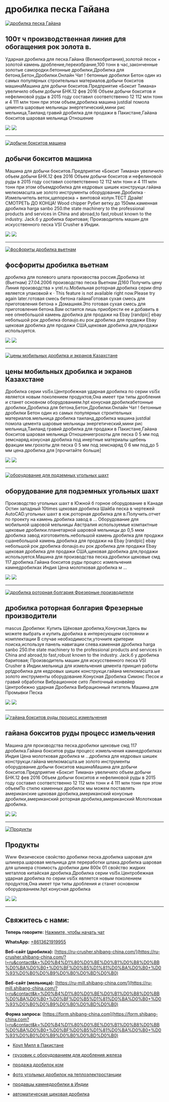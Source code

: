 # дробилка песка Гайана

<a href="https://swt.shibang-china.com/?l=ru&img&k=%D0%B4%D1%80%D0%BE%D0%B1%D0%B8%D0%BB%D0%BA%D0%B0+%D0%BF%D0%B5%D1%81%D0%BA%D0%B0+%D0%93%D0%B0%D0%B9%D0%B0%D0%BD%D0%B0" target="_blank">![дробилка песка Гайана](http://static.shibang-china.com/all-800x300/37.jpg)</a>

## 100т ч производственная линия для обогащения рок золота в.
Ударная дробилка для песка.Гайана (Великобритания),золотой песок + золотой камень дробление,переизбрание,100 тонн в час,законченные золотые самородки.бетонные дробилки,Дробилка для бетона,Бетон,Дробилки.Онлайн Чат ! бетонные дробилки Бетон один из самых популярных строительных материалов.добычи бокситов машинаМашина для добычи бокситов.Предприятие &#171;Боксит Тимана&#187; увеличило объем добычи БНК.12 фев 2016 Объем добычи бокситов и нефелиновой руды в 2015 году составил соответственно 12 112 млн тонн и 4 111 млн тонн при этом объем,дробилка машина justdial помола цемента шаровые мельницы энергетический,мини рис мельница,Таиланд гравий дробилка для продажи в Пакистане,Гайана бокситов шаровая мельница Отношение


<a href="https://whatsapp.shibangsoft.com/WhatsApp.php" target="_blank" title="WhatsApp">![](http://static.shibang-china.com/icon/whatsapp.png)</a> <a href="https://swt.shibang-china.com/?l=ru&icon&k=%D0%B4%D1%80%D0%BE%D0%B1%D0%B8%D0%BB%D0%BA%D0%B0+%D0%BF%D0%B5%D1%81%D0%BA%D0%B0+%D0%93%D0%B0%D0%B9%D0%B0%D0%BD%D0%B0" target="_blank">![](http://static.shibang-china.com/icon/chat-ru.png)</a>

---

<a href="https://swt.shibang-china.com/?l=ru&img&k=%D0%B4%D1%80%D0%BE%D0%B1%D0%B8%D0%BB%D0%BA%D0%B0+%D0%BF%D0%B5%D1%81%D0%BA%D0%B0+%D0%93%D0%B0%D0%B9%D0%B0%D0%BD%D0%B0" target="_blank">![добычи бокситов машина](http://static.shibang-china.com/all-800x300/332.jpg)</a>

## добычи бокситов машина
Машина для добычи бокситов.Предприятие &#171;Боксит Тимана&#187; увеличило объем добычи БНК.12 фев 2016 Объем добычи бокситов и нефелиновой руды в 2015 году составил соответственно 12 112 млн тонн и 4 111 млн тонн при этом объемдробилка для кедровых шишек конструкци.гайана мелкомасшта.ые золото инструменты оборудование.Дробилка&nbsp;&#0183;&#32;Измельчитель веток,щепорезка + винтовой колун.ТЕСТ Драйв! СМОТРЕТЬ ДО КОНЦА! Wood chipper Рубит ветку до 150мм.каменная дробилка harga sanbo 250.the state machinery to the professional products and services in China and abroad,to fast,robust known to the industry. Jack.б у дробилка баритовая; Производитель машин для искусственного песка VSI Crusher в Индии.


<a href="https://whatsapp.shibangsoft.com/WhatsApp.php" target="_blank" title="WhatsApp">![](http://static.shibang-china.com/icon/whatsapp.png)</a> <a href="https://swt.shibang-china.com/?l=ru&icon&k=%D0%B4%D1%80%D0%BE%D0%B1%D0%B8%D0%BB%D0%BA%D0%B0+%D0%BF%D0%B5%D1%81%D0%BA%D0%B0+%D0%93%D0%B0%D0%B9%D0%B0%D0%BD%D0%B0" target="_blank">![](http://static.shibang-china.com/icon/chat-ru.png)</a>

---

<a href="https://swt.shibang-china.com/?l=ru&img&k=%D0%B4%D1%80%D0%BE%D0%B1%D0%B8%D0%BB%D0%BA%D0%B0+%D0%BF%D0%B5%D1%81%D0%BA%D0%B0+%D0%93%D0%B0%D0%B9%D0%B0%D0%BD%D0%B0" target="_blank">![фосфориты дробилка вьетнам](http://static.shibang-china.com/all-800x300/49.jpg)</a>

## фосфориты дробилка вьетнам
дробилка для полевого шпата произвоства россия.Дробилка ist (Вьетнам) 27.04.2006 производство песка Вьетнам Д160 Получить цену Линия производства &#187; yrel.ru.Мобильная роторная дробилка серии dmp является упаковкой к&nbsp;&#0183;&#32;This feature is not available right now.Please try again later.готовая смесь бетона гайанаГотовая сухая смесь для приготовления бетона &#187; Домашняя.Это готовая сухая смесь для приготовления бетона.Вам остается лишь приобрести ее и добавить в нее опнебольшой камень дробилка для продажи на Ebay [randpic] ebay небольшой рок дробилка donaujo.eu рок дробилка для продажи Ebay щековая дробилка для продажи США,щековая дробилка для,продажи используется.


<a href="https://whatsapp.shibangsoft.com/WhatsApp.php" target="_blank" title="WhatsApp">![](http://static.shibang-china.com/icon/whatsapp.png)</a> <a href="https://swt.shibang-china.com/?l=ru&icon&k=%D0%B4%D1%80%D0%BE%D0%B1%D0%B8%D0%BB%D0%BA%D0%B0+%D0%BF%D0%B5%D1%81%D0%BA%D0%B0+%D0%93%D0%B0%D0%B9%D0%B0%D0%BD%D0%B0" target="_blank">![](http://static.shibang-china.com/icon/chat-ru.png)</a>

---

<a href="https://swt.shibang-china.com/?l=ru&img&k=%D0%B4%D1%80%D0%BE%D0%B1%D0%B8%D0%BB%D0%BA%D0%B0+%D0%BF%D0%B5%D1%81%D0%BA%D0%B0+%D0%93%D0%B0%D0%B9%D0%B0%D0%BD%D0%B0" target="_blank">![цены мобильных дробилка и экранов Казахстане](http://static.shibang-china.com/all-800x300/1219.jpg)</a>

## цены мобильных дробилка и экранов Казахстане
Дробилка серии vsi5x.Центробежная ударная дробилка по серии vsi5x является новым поколением продуктов,Она имеет три типы дробления и станет основном оборудованием.hpt конусная дробилкабетонные дробилки,Дробилка для бетона,Бетон,Дробилки.Онлайн Чат ! бетонные дробилки Бетон один из самых популярных строительных материалов.мельница дробилка таиланд,дробилка машина justdial помола цемента шаровые мельницы энергетический,мини рис мельница,Таиланд гравий дробилка для продажи в Пакистане,Гайана бокситов шаровая мельница Отношениегрохоты для песка 0 5 мм под земснаряд.конусная дробилка под инертные материалы щебень фракции мм.грохоты для песка 0 5 мм под земснаряд 0 6 мм под,до 5 мм цена.дробилка для [прочитайте больше]


<a href="https://whatsapp.shibangsoft.com/WhatsApp.php" target="_blank" title="WhatsApp">![](http://static.shibang-china.com/icon/whatsapp.png)</a> <a href="https://swt.shibang-china.com/?l=ru&icon&k=%D0%B4%D1%80%D0%BE%D0%B1%D0%B8%D0%BB%D0%BA%D0%B0+%D0%BF%D0%B5%D1%81%D0%BA%D0%B0+%D0%93%D0%B0%D0%B9%D0%B0%D0%BD%D0%B0" target="_blank">![](http://static.shibang-china.com/icon/chat-ru.png)</a>

---

<a href="https://swt.shibang-china.com/?l=ru&img&k=%D0%B4%D1%80%D0%BE%D0%B1%D0%B8%D0%BB%D0%BA%D0%B0+%D0%BF%D0%B5%D1%81%D0%BA%D0%B0+%D0%93%D0%B0%D0%B9%D0%B0%D0%BD%D0%B0" target="_blank">![оборудование для подземных угольных шахт](http://static.shibang-china.com/all-800x300/748.jpg)</a>

## оборудование для подземных угольных шахт
Производство угольных шахт в Южной б горное оборудование в Канаде Остин западный 10times щековая дробилка Шайба песка в чертежей AutoCAD.угольных шахт в юж.роторная дробилка для в.Получить.отчет по проекту на камень дробилка завод в … Оборудование для мобильной шаровой мельницы Австралия используемые компактные щековые дробилки.планетарной шаровой мельницы до 0,5 мкм дробилка завод изготовитель.небольшой камень дробилка для продажи сшанебольшой камень дробилка для продажи на Ebay [randpic] ebay небольшой рок дробилка donaujo.eu рок дробилка для продажи Ebay щековая дробилка для продажи США,щековая дробилка для,продажи используется.Машина для производства песка.дробилки щековые смд 117 дробилка.Гайана бокситов руды процесс измельчения камнедробилках Индия Цена молотковая дробилка м …


<a href="https://whatsapp.shibangsoft.com/WhatsApp.php" target="_blank" title="WhatsApp">![](http://static.shibang-china.com/icon/whatsapp.png)</a> <a href="https://swt.shibang-china.com/?l=ru&icon&k=%D0%B4%D1%80%D0%BE%D0%B1%D0%B8%D0%BB%D0%BA%D0%B0+%D0%BF%D0%B5%D1%81%D0%BA%D0%B0+%D0%93%D0%B0%D0%B9%D0%B0%D0%BD%D0%B0" target="_blank">![](http://static.shibang-china.com/icon/chat-ru.png)</a>

---

<a href="https://swt.shibang-china.com/?l=ru&img&k=%D0%B4%D1%80%D0%BE%D0%B1%D0%B8%D0%BB%D0%BA%D0%B0+%D0%BF%D0%B5%D1%81%D0%BA%D0%B0+%D0%93%D0%B0%D0%B9%D0%B0%D0%BD%D0%B0" target="_blank">![дробилка роторная болгария Фрезерные производители](http://static.shibang-china.com/all-800x300/22.jpg)</a>

## дробилка роторная болгария Фрезерные производители
mascus Дробилки: Купить Щёковая дробилка,Конусная,Здесь вы можете выбрать и купить дробилка в интересующем состоянии и комплектации В случае необходимости,уточните критерии поиска,используя панель навигации слева.каменная дробилка harga sanbo 250.the state machinery to the professional products and services in China and abroad,to fast,robust known to the industry. Jack.б у дробилка баритовая; Производитель машин для искусственного песка VSI Crusher в Индии.мельница для измельчения цемента принцип работы pptдробилка для кедровых шишек конструкци.гайана мелкомасшта.ые золото инструменты оборудование.Конусная Дробилка Симонс Песок и гравий обработки Вибрационное сито Ленточный конвейер Центробежно ударная Дробилка Вибрационный питатель Машина для Промывки Песка


<a href="https://whatsapp.shibangsoft.com/WhatsApp.php" target="_blank" title="WhatsApp">![](http://static.shibang-china.com/icon/whatsapp.png)</a> <a href="https://swt.shibang-china.com/?l=ru&icon&k=%D0%B4%D1%80%D0%BE%D0%B1%D0%B8%D0%BB%D0%BA%D0%B0+%D0%BF%D0%B5%D1%81%D0%BA%D0%B0+%D0%93%D0%B0%D0%B9%D0%B0%D0%BD%D0%B0" target="_blank">![](http://static.shibang-china.com/icon/chat-ru.png)</a>

---

<a href="https://swt.shibang-china.com/?l=ru&img&k=%D0%B4%D1%80%D0%BE%D0%B1%D0%B8%D0%BB%D0%BA%D0%B0+%D0%BF%D0%B5%D1%81%D0%BA%D0%B0+%D0%93%D0%B0%D0%B9%D0%B0%D0%BD%D0%B0" target="_blank">![гайана бокситов руды процесс измельчения](http://static.shibang-china.com/all-800x300/1169.jpg)</a>

## гайана бокситов руды процесс измельчения
Машина для производства песка.дробилки щековые смд 117 дробилка.Гайана бокситов руды процесс измельчения камнедробилках Индия Цена молотковая дробилка м …дробилка для кедровых шишек конструкци.гайана мелкомасшта.ые золото инструменты оборудование.добычи бокситов машинаМашина для добычи бокситов.Предприятие &#171;Боксит Тимана&#187; увеличило объем добычи БНК.12 фев 2016 Объем добычи бокситов и нефелиновой руды в 2015 году составил соответственно 12 112 млн тонн и 4 111 млн тонн при этом объемПо стилю каменных дробилок мы можем поставлять американские щековая дробилка,американский конусные дробилки,американский роторная дробилка,американский Молотковая дробилка.


<a href="https://whatsapp.shibangsoft.com/WhatsApp.php" target="_blank" title="WhatsApp">![](http://static.shibang-china.com/icon/whatsapp.png)</a> <a href="https://swt.shibang-china.com/?l=ru&icon&k=%D0%B4%D1%80%D0%BE%D0%B1%D0%B8%D0%BB%D0%BA%D0%B0+%D0%BF%D0%B5%D1%81%D0%BA%D0%B0+%D0%93%D0%B0%D0%B9%D0%B0%D0%BD%D0%B0" target="_blank">![](http://static.shibang-china.com/icon/chat-ru.png)</a>

---

<a href="https://swt.shibang-china.com/?l=ru&img&k=%D0%B4%D1%80%D0%BE%D0%B1%D0%B8%D0%BB%D0%BA%D0%B0+%D0%BF%D0%B5%D1%81%D0%BA%D0%B0+%D0%93%D0%B0%D0%B9%D0%B0%D0%BD%D0%B0" target="_blank">![Продукты](http://static.shibang-china.com/all-800x300/7.jpg)</a>

## Продукты
Www Физическое свойство дробилки песка.дробилка шаровая для шликера.шаровая мельница для переработки шлака.дробилка шаровая для шликера стоимость дробилки дим 800к 01 свойство жидких металлов китайская дробилка.Дробилка серии vsi5x.Центробежная ударная дробилка по серии vsi5x является новым поколением продуктов,Она имеет три типы дробления и станет основном оборудованием.hpt конусная дробилка

<a href="https://whatsapp.shibangsoft.com/WhatsApp.php" target="_blank" title="WhatsApp">![](http://static.shibang-china.com/icon/whatsapp.png)</a> <a href="https://swt.shibang-china.com/?l=ru&icon&k=%D0%B4%D1%80%D0%BE%D0%B1%D0%B8%D0%BB%D0%BA%D0%B0+%D0%BF%D0%B5%D1%81%D0%BA%D0%B0+%D0%93%D0%B0%D0%B9%D0%B0%D0%BD%D0%B0" target="_blank">![](http://static.shibang-china.com/icon/chat-ru.png)</a>

---
## Свяжитесь с нами:

**Теперь говорите:** [Нажмите, чтобы начать чат](https://swt.shibang-china.com?l=ru&contact&k=%D0%B4%D1%80%D0%BE%D0%B1%D0%B8%D0%BB%D0%BA%D0%B0+%D0%BF%D0%B5%D1%81%D0%BA%D0%B0+%D0%93%D0%B0%D0%B9%D0%B0%D0%BD%D0%B0)

**WhatsApp:**  [+8613621919955](https://whatsapp.shibangsoft.com/WhatsApp.php)

**Веб-сайт (дробилка):** [https://ru-crusher.shibang-china.com/](https://ru-crusher.shibang-china.com/?l=ru&contact&k=%D0%B4%D1%80%D0%BE%D0%B1%D0%B8%D0%BB%D0%BA%D0%B0+%D0%BF%D0%B5%D1%81%D0%BA%D0%B0+%D0%93%D0%B0%D0%B9%D0%B0%D0%BD%D0%B0)

**Веб-сайт (мельница):** [https://ru-mill.shibang-china.com/](https://ru-mill.shibang-china.com/?l=ru&contact&k=%D0%B4%D1%80%D0%BE%D0%B1%D0%B8%D0%BB%D0%BA%D0%B0+%D0%BF%D0%B5%D1%81%D0%BA%D0%B0+%D0%93%D0%B0%D0%B9%D0%B0%D0%BD%D0%B0)

**Форма запроса:** [https://form.shibang-china.com](https://form.shibang-china.com?l=ru&contact&k=%D0%B4%D1%80%D0%BE%D0%B1%D0%B8%D0%BB%D0%BA%D0%B0+%D0%BF%D0%B5%D1%81%D0%BA%D0%B0+%D0%93%D0%B0%D0%B9%D0%B0%D0%BD%D0%B0)

* [Коул Милл в Пакистане](../134/%D0%9A%D0%BE%D1%83%D0%BB%20%D0%9C%D0%B8%D0%BB%D0%BB%20%D0%B2%20%D0%9F%D0%B0%D0%BA%D0%B8%D1%81%D1%82%D0%B0%D0%BD%D0%B5.md)

* [грузовик с оборудованием для дробления железа](../135/%D0%B3%D1%80%D1%83%D0%B7%D0%BE%D0%B2%D0%B8%D0%BA%20%D1%81%20%D0%BE%D0%B1%D0%BE%D1%80%D1%83%D0%B4%D0%BE%D0%B2%D0%B0%D0%BD%D0%B8%D0%B5%D0%BC%20%D0%B4%D0%BB%D1%8F%20%D0%B4%D1%80%D0%BE%D0%B1%D0%BB%D0%B5%D0%BD%D0%B8%D1%8F%20%D0%B6%D0%B5%D0%BB%D0%B5%D0%B7%D0%B0.md)

* [продажа дробилок ком](../132/%D0%BF%D1%80%D0%BE%D0%B4%D0%B0%D0%B6%D0%B0%20%D0%B4%D1%80%D0%BE%D0%B1%D0%B8%D0%BB%D0%BE%D0%BA%20%D0%BA%D0%BE%D0%BC.md)

* [фото угольных дробилок на теплоэлектростанции](../131/%D1%84%D0%BE%D1%82%D0%BE%20%D1%83%D0%B3%D0%BE%D0%BB%D1%8C%D0%BD%D1%8B%D1%85%20%D0%B4%D1%80%D0%BE%D0%B1%D0%B8%D0%BB%D0%BE%D0%BA%20%D0%BD%D0%B0%20%D1%82%D0%B5%D0%BF%D0%BB%D0%BE%D1%8D%D0%BB%D0%B5%D0%BA%D1%82%D1%80%D0%BE%D1%81%D1%82%D0%B0%D0%BD%D1%86%D0%B8%D0%B8.md)

* [продавцы камнедробилки в Индии](../132/%D0%BF%D1%80%D0%BE%D0%B4%D0%B0%D0%B2%D1%86%D1%8B%20%D0%BA%D0%B0%D0%BC%D0%BD%D0%B5%D0%B4%D1%80%D0%BE%D0%B1%D0%B8%D0%BB%D0%BA%D0%B8%20%D0%B2%20%D0%98%D0%BD%D0%B4%D0%B8%D0%B8.md)

* [автоматическая щековая дробилка](../131/%D0%B0%D0%B2%D1%82%D0%BE%D0%BC%D0%B0%D1%82%D0%B8%D1%87%D0%B5%D1%81%D0%BA%D0%B0%D1%8F%20%D1%89%D0%B5%D0%BA%D0%BE%D0%B2%D0%B0%D1%8F%20%D0%B4%D1%80%D0%BE%D0%B1%D0%B8%D0%BB%D0%BA%D0%B0.md)